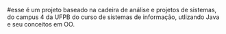 #esse é um projeto baseado na cadeira de análise e projetos de sistemas, do campus 4 da UFPB do curso de sistemas de informação, utlizando Java e seu conceitos em OO.
